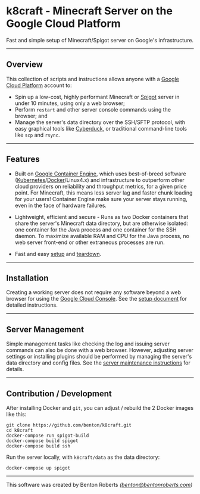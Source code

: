 k8craft - Minecraft Server on the Google Cloud Platform
================
Fast and simple setup of Minecraft/Spigot server on Google's infrastructure.

----------------
Overview
----------------
This collection of scripts and instructions allows anyone with a [Google Cloud Platform][1] account to:
* Spin up a low-cost, highly performant Minecraft or [Spigot][2] server in under 10 minutes, using only a web browser;
* Perform `restart` and other server console commands using the browser; and
* Manage the server's data directory over the SSH/SFTP protocol, with easy graphical tools like [Cyberduck][3], or traditional command-line tools like `scp` and `rsync`.

----------------
Features
----------------
* Built on [Google Container Engine][4], which uses best-of-breed software  ([Kubernetes][5]/[Docker][6]/Linux4.x) and infrastructure to outperform other cloud providers on reliability and throughput metrics, for a given price point. For Minecraft, this means less server lag and faster chunk loading for your users! Container Engine make sure your server stays running, even in the face of hardware failures.

* Lightweight, efficient and secure - Runs as two Docker containers that share the server's Minecraft data directory, but are otherwise isolated: one container for the Java process and one container for the SSH daemon. To maximize available RAM and CPU for the Java process, no web server front-end or other extraneous processes are run.

* Fast and easy [setup][7] and [teardown][8].

----------------
Installation
----------------
Creating a working server does not require any software beyond a web browser for using the [Google Cloud Console][9]. See the [setup document][7] for detailed instructions.

----------------
Server Management
----------------
Simple management tasks like checking the log and issuing server commands can also be done with a web browser. However, adjusting server settings or installing plugins should be performed by managing the server's data directory and config files. See the [server maintenance instructions][10] for details.

----------------
Contribution / Development
----------------
After installing Docker and `git`, you can adjust / rebuild the 2 Docker images like this:

    git clone https://github.com/benton/k8craft.git
    cd k8craft
    docker-compose run spigot-build
    docker-compose build spigot
    docker-compose build ssh

Run the server locally, with `k8craft/data` as the data directory:

    docker-compose up spigot

---
This software was created by Benton Roberts _(benton@bentonroberts.com)_



[1]:https://cloud.google.com/
[2]:https://www.spigotmc.org/
[3]:https://cyberduck.io/
[4]:https://cloud.google.com/container-engine/
[5]:http://kubernetes.io/
[6]:https://www.docker.com/
[7]:hhttps://github.com/benton/k8craft/blob/master/doc/setup.md
[8]:https://github.com/benton/k8craft/blob/master/doc/teardown.md
[9]:https://console.cloud.google.com/home/dashboard
[10]:https://github.com/benton/k8craft/blob/master/doc/maintenance.md
